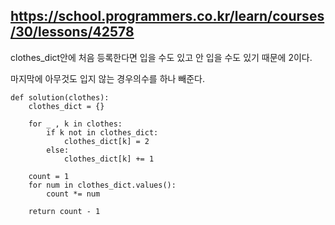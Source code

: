 ## https://school.programmers.co.kr/learn/courses/30/lessons/42578

clothes_dict안에 처음 등록한다면 입을 수도 있고 안 입을 수도 있기 때문에 2이다.

마지막에 아무것도 입지 않는 경우의수를 하나 빼준다.

```
def solution(clothes):
    clothes_dict = {}

    for _ , k in clothes:
        if k not in clothes_dict:
            clothes_dict[k] = 2
        else:
            clothes_dict[k] += 1

    count = 1
    for num in clothes_dict.values():
        count *= num

    return count - 1
